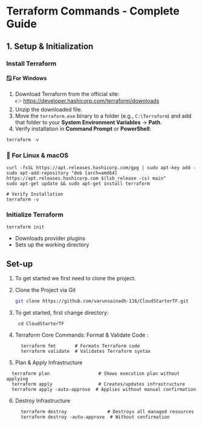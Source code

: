 # Terraform Commands - Complete Guide

## **1. Setup & Initialization**

### **Install Terraform**

#### 🪟 **For Windows**
1. Download Terraform from the official site:  
   👉 https://developer.hashicorp.com/terraform/downloads  
2. Unzip the downloaded file.  
3. Move the `terraform.exe` binary to a folder (e.g., `C:\Terraform`) and add that folder to your **System Environment Variables** → **Path**.  
4. Verify installation in **Command Prompt** or **PowerShell**:
```powershell
terraform -v
```
### 🐧 For Linux & macOS
```
curl -fsSL https://apt.releases.hashicorp.com/gpg | sudo apt-key add -
sudo apt-add-repository "deb [arch=amd64] https://apt.releases.hashicorp.com $(lsb_release -cs) main"
sudo apt-get update && sudo apt-get install terraform

# Verify Installation
terraform -v
```
### Initialize Terraform
```
terraform init
```
- Downloads provider plugins
- Sets up the working directory

## Set-up
1. To get started we first need to clone the project. 

2. Clone the Project via Git

   ```bash
   git clone https://github.com/varunsainadh-116/CloudStarterTF.git
   ```
       
3. To get started, first change directory:
    ```commandline
     cd CloudStarterTF
    ```
   
4. Terraform Core Commands:
   Format & Validate Code :

   ```commandline
     terraform fmt       # Formats Terraform code
     terraform validate  # Validates Terraform syntax
   ```
5. Plan & Apply Infrastructure
  ```commandline
    terraform plan                  # Shows execution plan without applying
    terraform apply                 # Creates/updates infrastructure
    terraform apply -auto-approve  # Applies without manual confirmation

  ```
6. Destroy Infrastructure
   ```commandline
     terraform destroy               # Destroys all managed resources
     terraform destroy -auto-approve  # Without confirmation
   ```

